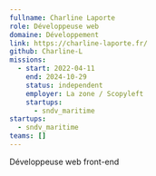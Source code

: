 ```yaml
---
fullname: Charline Laporte
role: Développeuse web
domaine: Développement
link: https://charline-laporte.fr/
github: Charline-L
missions:
  - start: 2022-04-11
    end: 2024-10-29
    status: independent
    employer: La zone / Scopyleft
    startups:
      - sndv_maritime
startups:
  - sndv_maritime
teams: []
---
```

Développeuse web front-end